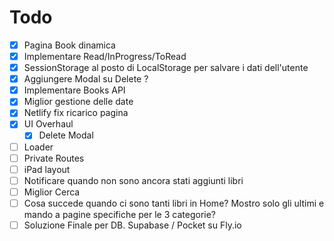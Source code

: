 # Todo

- [x] Pagina Book dinamica
- [x] Implementare Read/InProgress/ToRead
- [x] SessionStorage al posto di LocalStorage per salvare i dati dell'utente
- [x] Aggiungere Modal su Delete ?
- [x] Implementare Books API
- [x] Miglior gestione delle date
- [x] Netlify fix ricarico pagina
- [x] UI Overhaul
  - [x] Delete Modal
- [ ] Loader
- [ ] Private Routes
- [ ] iPad layout
- [ ] Notificare quando non sono ancora stati aggiunti libri
- [ ] Miglior Cerca
- [ ] Cosa succede quando ci sono tanti libri in Home? Mostro solo gli ultimi e mando a pagine specifiche per le 3 categorie?
- [ ] Soluzione Finale per DB. Supabase / Pocket su Fly.io
